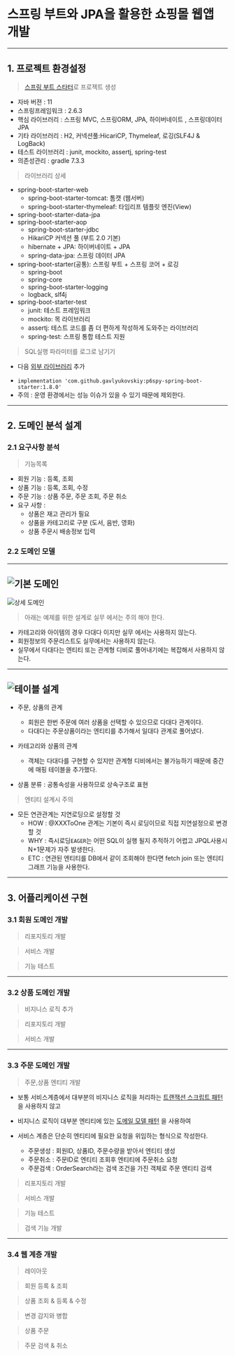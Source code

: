 # 스프링 부트와 JPA을 활용한 쇼핑몰 웹앱 개발

---
## 1. 프로젝트 환경설정

 > [스프링 부트 스타터](https://start.spring.io/)로 프로젝트 생성
  - 자바 버젼 : 11
  - 스프링프레임워크 : 2.6.3
  - 핵심 라이브러리 : 스프링 MVC, 스프링ORM, JPA, 하이버네이트 , 스프링데이터 JPA
  - 기타 라이브러리 : H2, 커넥션풀:HicariCP, Thymeleaf, 로깅(SLF4J & LogBack)
  - 테스트 라이브러리 : junit, mockito, assertj, spring-test
  - 의존성관리 : gradle 7.3.3

 > 라이브러리 상세

 * spring-boot-starter-web
   - spring-boot-starter-tomcat: 톰캣 (웹서버)
   - spring-boot-starter-thymeleaf: 타임리프 템플릿 엔진(View)
 * spring-boot-starter-data-jpa
 * spring-boot-starter-aop
   - spring-boot-starter-jdbc
   - HikariCP 커넥션 풀 (부트 2.0 기본)
   - hibernate + JPA: 하이버네이트 + JPA
   - spring-data-jpa: 스프링 데이터 JPA
 * spring-boot-starter(공통): 스프링 부트 + 스프링 코어 + 로깅
   - spring-boot
   - spring-core
   - spring-boot-starter-logging
   - logback, slf4j
 * spring-boot-starter-test
   - junit: 테스트 프레임워크
   - mockito: 목 라이브러리
   - assertj: 테스트 코드를 좀 더 편하게 작성하게 도와주는 라이브러리
   - spring-test: 스프링 통합 테스트 지원

> SQL실행 파라미터를 로그로 남기기
* 다음 [외부 라이브러리](https://github.com/gavlyukovskiy/spring-boot-data-source-decorator) 추가
 - `implementation 'com.github.gavlyukovskiy:p6spy-spring-boot-starter:1.8.0'`
 - 주의 : 운영 환경에서는 성능 이슈가 있을 수 있기 때문에 제외한다.

---

## 2. 도메인 분석 설계

### 2.1 요구사항 분석

>  기능목록

 - 회원 기능 : 등록, 조회
 - 상품 기능 : 등록, 조회, 수정
 - 주문 기능 : 상품 주문, 주문 조회, 주문 취소
 - 요구 사항 :
   - 상품은 재고 관리가 필요
   - 상품을 카테고리로 구분 (도서, 음반, 영화) 
   - 상품 주문시 배송정보 입력
 
### 2.2 도메인 모델
---
![기본 도메인](uml/BaseDomain.png)
---
![상세 도메인](uml/DetailDomain.png)

> 아래는 예제를 위한 설계로 실무 에서는 주의 해야 한다.
 - 카테고리와 아이템의 경우 다대다 이지만 실무 에서는 사용하지 않는다.
 - 회원정보의 주문리스트도 실무에서는 사용하지 않는다.
 - 실무에서 다대다는 엔티티 또는 관계형 디비로 풀어내기에는 복잡해서 사용하지 않는다.
---
![테이블 설계](uml/ERD.png)
---
- 주문, 상품의 관계
  - 회원은 한번 주문에 여러 상품을 선택할 수 있으므로 다대다 관계이다.
  - 다대다는 주문상품이라는 엔티티를 추가해서 일대다 관계로 풀어냈다.
- 카테고리와 상품의 관계
  - 객체는 다대다를 구현할 수 있지만 관계형 디비에서는 불가능하기 때문에 중간에 매핑 테이블을 추가했다.

- 상품 분류 : 공통속성을 사용하므로 상속구조로 표현 

> 엔티티 설계시 주의
 - 모든 연관관계는 지연로딩으로 설정할 것
   - HOW : @XXXToOne 관계는 기본이 즉시 로딩이므로 직접 지연설정으로 변경할 것
   - WHY : 즉시로딩`EAGER`는 어떤 SQL이 실행 될지 추적하기 어렵고 JPQL사용시 N+1문제가 자주 발생한다.
   - ETC : 연관된 엔티티를 DB에서 같이 조회해야 한다면 fetch join 또는 엔티티 그래프 기능을 사용한다.
   
---

## 3. 어플리케이션 구현

### 3.1 회원 도메인 개발
> 리포지토리 개발

> 서비스 개발 

> 기능 테스트 

---
### 3.2 상품 도메인 개발
> 비지니스 로직 추가

> 리포지토리 개발

> 서비스 개발

---
### 3.3 주문 도메인 개발


> 주문,상품 엔티티 개발

- 보통 서비스계층에서 대부분의 비지니스 로직을 처리하는 [트랜잭션 스크립트 패턴](http://martinfowler.com/eaaCatalog/domainModel.html) 을 사용하지 않고
- 비지니스 로직이 대부분 엔티티에 있는 [도메일 모델 패턴](http://martinfowler.com/eaaCatalog/transactionScript.html) 을 사용하여
- 서비스 계층은 단순히 엔티티에 필요한 요청을 위임하는 형식으로 작성한다.
 
  - 주문생성 : 회원ID, 상품ID, 주문수량을 받아서 엔티티 생성
  - 주문취소 : 주문ID로 엔티티 조회후 엔티티에 주문취소 요청
  - 주문검색 : OrderSearch라는 검색 조건을 가진 객체로 주문 엔티티 검색

> 리포지토리 개발 

> 서비스 개발

> 기능 테스트

> 검색 기능 개발

---
### 3.4 웹 계층 개발

> 레이아웃

> 회원 등록 & 조회

> 상품 조회 & 등록 & 수정

> 변경 감지와 병합

> 상품 주문

> 주문 검색 & 취소












